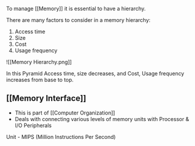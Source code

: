 
To manage [[Memory]] it is essential to have a hierarchy.

There are many factors to consider in a memory hierarchy:

1. Access time
2. Size
3. Cost
4. Usage frequency

![[Memory Hierarchy.png]]

In this Pyramid Access time, size decreases, and Cost, Usage frequency increases from base to top.
## [[Memory Interface]]

- This is part of [[Computer Organization]]
- Deals with connecting various levels of memory units with Processor & I/O Peripherals

Unit - MIPS (Million Instructions Per Second)

